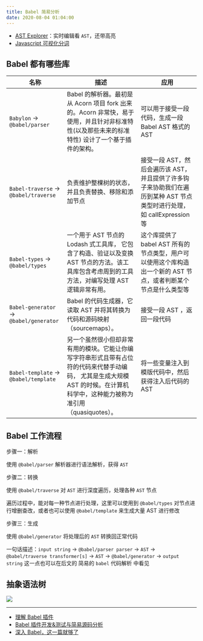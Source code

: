 ```yaml
---
title: Babel 简易分析
date: 2020-08-04 01:04:00
---
```


- [AST Explorer](https://astexplorer.net/)：实时编辑看 `AST`，还带高亮
- [Javascript 可视化分词](https://resources.jointjs.com/demos/javascript-ast)

## Babel 都有哪些库

| 名称                                    | 描述                                                                                                                                                                          | 应用                                                                                                                  |
| --------------------------------------- | ----------------------------------------------------------------------------------------------------------------------------------------------------------------------------- | --------------------------------------------------------------------------------------------------------------------- |
| `Babylon` -> `@babel/parser`            | Babel 的解析器。最初是从 Acorn 项目 fork 出来的。Acorn 非常快，易于使用，并且针对非标准特性(以及那些未来的标准特性) 设计了一个基于插件的架构。                                | 可以用于接受一段代码，生成一段 Babel AST 格式的 AST                                                                   |
| `Babel-traverse` -> `@babel/traverse`   | 负责维护整棵树的状态，并且负责替换、移除和添加节点                                                                                                                            | 接受一段 AST，然后会遍历该 AST，并且提供了许多钩子来协助我们在遍历到某种 AST 节点类型时进行处理，如 callExpression 等 |
| `Babel-types` -> `@babel/types`         | 一个用于 AST 节点的 Lodash 式工具库， 它包含了构造、验证以及变换 AST 节点的方法。该工具库包含考虑周到的工具方法，对编写处理 AST 逻辑非常有用。                                | 这个库提供了 babel AST 所有的节点类型，用户可以使用这个库构造出一个新的 AST 节点，或者判断某个节点是什么类型等        |
| `Babel-generator` -> `@babel/generator` | Babel 的代码生成器，它读取 AST 并将其转换为代码和源码映射（sourcemaps）。                                                                                                     | 接受一段 AST ，返回一段代码                                                                                           |
| `Babel-template` -> `@babel/template`   | 另一个虽然很小但却非常有用的模块。它能让你编写字符串形式且带有占位符的代码来代替手动编码， 尤其是生成大规模 AST 的时候。在计算机科学中，这种能力被称为准引用（quasiquotes）。 | 将一些变量注入到模版代码中，然后获得注入后代码的 AST                                                                  |

## Babel 工作流程

<span class='pink'>步骤一：解析</span>

使用 `@babel/parser` 解析器进行语法解析，获得 `AST`

<span class='pink'>步骤二：转换</span>

使用 `@babel/traverse` 对 `AST` 进行深度遍历，处理各种 `AST` 节点

遍历过程中，能对每一种节点进行处理，这里可以使用到 `@babel/types` 对节点进行增删查改，或者也可以使用 `@babel/template` 来生成大量 AST 进行修改

<span class='pink'>步骤三：生成</span>

使用 `@babel/generator` 将处理后的 `AST` 转换回正常代码

一句话描述：`input string` -> `@babel/parser parser` -> `AST` -> `@babel/traverse transformer[s]` -> `AST` -> `@babel/generator` -> `output string`
这一点也可以在后文的 简易的 `babel` 代码解析 中看见

## 抽象语法树

![](https://gitee.com/alvin0216/cdn/raw/master/img/webpack/ast.png)

---

- [理解 Babel 插件](https://developer.aliyun.com/article/62671)
- [Babel 插件开发&测试与简易源码分析](https://mp.weixin.qq.com/s/NuSupcY3Dbfku3dK-lo2FQ)
- [深入 Babel，这一篇就够了](https://juejin.im/post/6844903746804137991)
